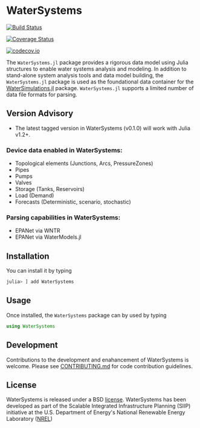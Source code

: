 # WaterSystems

[![Build Status](https://travis-ci.org/jdlara-berkeley/WaterSystems.jl.svg?branch=master)](https://travis-ci.org/jdlara-berkeley/WaterSystems.jl)

[![Coverage Status](https://coveralls.io/repos/jdlara-berkeley/WaterSystems.jl/badge.svg?branch=master&service=github)](https://coveralls.io/github/jdlara-berkeley/WaterSystems.jl?branch=master)

[![codecov.io](http://codecov.io/github/jdlara-berkeley/WaterSystems.jl/coverage.svg?branch=master)](http://codecov.io/github/jdlara-berkeley/WaterSystems.jl?branch=master)


The `WaterSystems.jl` package provides a rigorous data model using Julia structures to enable water systems analysis and modeling. In addition to stand-alone system analysis tools and data model building, the `WaterSystems.jl` package is used as the foundational data container for the [WaterSimulations.jl](https://github.com/NREL/WaterSimulations.jl) package. `WaterSystems.jl` supports a limited number of data file formats for parsing.

## Version Advisory

- The latest tagged version in WaterSystems (v0.1.0) will work with Julia v1.2+.

### Device data enabled in WaterSystems:
 - Topological elements (Junctions, Arcs, PressureZones)
 - Pipes
 - Pumps
 - Valves
 - Storage (Tanks, Reservoirs)
 - Load (Demand)
 - Forecasts (Deterministic, scenario, stochastic)

### Parsing capabilities in WaterSystems:
 - EPANet via WNTR
 - EPANet via WaterModels.jl

## Installation

You can install it by typing

```julia
julia> ] add WaterSystems
```

## Usage

Once installed, the `WaterSystems` package can by used by typing

```julia
using WaterSystems
```


## Development

Contributions to the development and enahancement of WaterSystems is welcome. Please see [CONTRIBUTING.md](https://github.com/NREL/WaterSystems.jl/blob/master/CONTRIBUTING.md) for code contribution guidelines.

## License

WaterSystems is released under a BSD [license](https://github.com/NREL/WaterSystems.jl/blob/master/LICENSE). WaterSystems has been developed as part of the Scalable Integrated Infrastructure Planning (SIIP)
initiative at the U.S. Department of Energy's National Renewable Energy Laboratory ([NREL](https://www.nrel.gov/))
